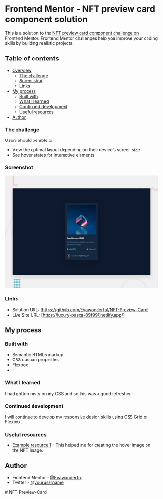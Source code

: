 # Frontend Mentor - NFT preview card component solution

This is a solution to the [NFT preview card component challenge on Frontend Mentor](https://www.frontendmentor.io/challenges/nft-preview-card-component-SbdUL_w0U). Frontend Mentor challenges help you improve your coding skills by building realistic projects.

## Table of contents

- [Overview](#overview)
  - [The challenge](#the-challenge)
  - [Screenshot](#screenshot)
  - [Links](#links)
- [My process](#my-process)
  - [Built with](#built-with)
  - [What I learned](#what-i-learned)
  - [Continued development](#continued-development)
  - [Useful resources](#useful-resources)
- [Author](#author)

### The challenge

Users should be able to:

- View the optimal layout depending on their device's screen size
- See hover states for interactive elements

### Screenshot

![Screenshot](./design/desktop-preview.jpg)

### Links

- Solution URL: [https://github.com/Evawonderful/NFT-Preview-Card]
- Live Site URL: [https://luxury-pasca-89f997.netlify.app/]

## My process

### Built with

- Semantic HTML5 markup
- CSS custom properties
- Flexbox
-

### What I learned

I had gotten rusty on my CSS and so this was a good refresher.

### Continued development

I will continue to develop my responsive design skills using CSS Grid or Flexbox.

### Useful resources

- [Example resource 1](https://www.w3schools.com/css/css3_images.asp) - This helped me for creating the hover image on the NFT Image.

## Author

- Frontend Mentor - [@Evawonderful](https://www.frontendmentor.io/profile/Evawonderful)
- Twitter - [@yourusername](https://www.twitter.com/eva_wond3rful)

#   N F T - P r e v i e w - C a r d 
 
 
